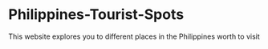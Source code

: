 # Philippines-Tourist-Spots
This website explores you to different places in the Philippines worth to visit



